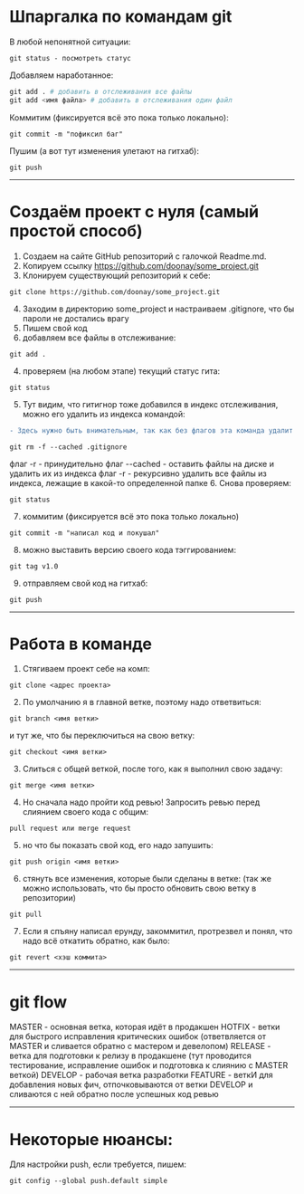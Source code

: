 # Шпаргалка по командам git
В любой непонятной ситуации:
```
git status - посмотреть статус
```
Добавляем наработанное:
```python
git add . # добавить в отслеживания все файлы
git add <имя файла> # добавить в отслеживания один файл
```
Коммитим (фиксируется всё это пока только локально):
```
git commit -m "пофиксил баг"
```
Пушим (а вот тут изменения улетают на гитхаб):
```
git push
```

---

# Создаём проект с нуля (самый простой способ)
1. Создаем на сайте GitHub репозиторий с галочкой Readme.md.
2. Копируем ссылку https://github.com/doonay/some_project.git
3. Клонируем существующий репозиторий к себе:
```
git clone https://github.com/doonay/some_project.git
```
4. Заходим в директорию some_project и настраиваем .gitignore, что бы пароли не достались врагу
5. Пишем свой код
6. добавляем все файлы в отслеживание:
```
git add .
```
4. проверяем (на любом этапе) текущий статус гита:
```
git status
```
5. Тут видим, что гитигнор тоже добавился в индекс отслеживания, можно его удалить из индекса командой:
```diff
- Здесь нужно быть внимательным, так как без флагов эта команда удалит и файлы с жесткого диска!
```
```
git rm -f --cached .gitignore
```
флаг -r - принудительно
флаг --cached - оставить файлы на диске и удалить их из индекса
флаг -r  - рекурсивно удалить все файлы из индекса, лежащие в какой-то определенной папке
6. Снова проверяем:
```
git status
```
7. коммитим (фиксируется всё это пока только локально)
```
git commit -m "написал код и покушал"
```
8. можно выставить версию своего кода тэггированием:
```
git tag v1.0
```
9. отправляем свой код на гитхаб:
```
git push
```

---

# Работа в команде
1. Стягиваем проект себе на комп:
```
git clone <адрес проекта>
```
2. По умолчанию я в главной ветке, поэтому надо ответвиться:
```
git branch <имя ветки>
```
и тут же, что бы переключиться на свою ветку:
```
git checkout <имя ветки>
```
3. Слиться с общей веткой, после того, как я выполнил свою задачу:
```
git merge <имя ветки>
```
4. Но сначала надо пройти код ревью!
Запросить ревью перед слиянием своего кода с общим:
```
pull request или merge request
```
5. но что бы показать свой код, его надо запушить:
```
git push origin <имя ветки>
```
6. стянуть все изменения, которые были сделаны в ветке:
(так же можно использовать, что бы просто обновить свою ветку в репозитории)
```
git pull
```
7. Если я спъяну написал ерунду, закоммитил, протрезвел и понял, что надо всё откатить обратно, как было:
```
git revert <хэш коммита>
```

---

# git flow
MASTER - основная ветка, которая идёт в продакшен
HOTFIX - ветки для быстрого исправления критических ошибок (ответвляется от MASTER и сливается обратно с мастером и девелопом)
RELEASE - ветка для подготовки к релизу в продакшене (тут проводится тестирование, исправление ошибок и подготовка к слиянию с MASTER веткой)
DEVELOP - рабочая ветка разработки
FEATURE - веткИ для добавления новых фич, отпочковываются от ветки DEVELOP и сливаются с ней обратно после успешных код ревью

---

# Некоторые нюансы:
Для настройки push, если требуется, пишем:
```
git config --global push.default simple
```

